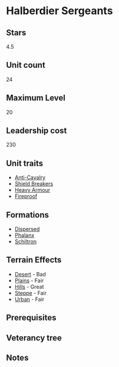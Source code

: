 # Halberdier Sergeants

## Stars
4.5

## Unit count
24

## Maximum Level
20

## Leadership cost
230

## Unit traits
* [Anti-Cavalry](../../unit-traits/anti-cavalry.md)
* [Shield Breakers](../../unit-traits/shield-breakers.md)
* [Heavy Armour](../../unit-traits/heavy-armour.md)
* [Fireproof](../../unit-traits/fireproof.md)

## Formations
* [Dispersed](../../formations/dispersed.md)
* [Phalanx](../../formations/phalanx.md)
* [Schiltron](../../formations/schiltron.md)

## Terrain Effects
* [Desert](../../terrain-effects/desert) - Bad
* [Plains](../../terrain-effects/plains) - Fair
* [Hills](../../terrain-effects/hills) - Great
* [Steppe](../../terrain-effects/steppe) - Fair
* [Urban](../../terrain-effects/urban) - Fair

## Prerequisites

## Veterancy tree

## Notes
